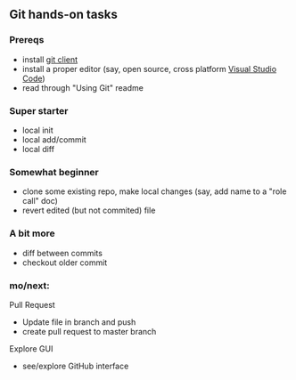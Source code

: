 ## Git hands-on tasks

### Prereqs
- install [git client](https://git-scm.com/downloads)
- install a proper editor (say, open source, cross platform [Visual Studio Code](https://code.visualstudio.com/download))
- read through "Using Git" readme

### Super starter
- local init
- local add/commit
- local diff

### Somewhat beginner
- clone some existing repo, make local changes (say, add name to a "role call" doc)
- revert edited (but not commited) file

### A bit more
- diff between commits
- checkout older commit

### mo/next:
Pull Request
- Update file in branch and push
- create pull request to master branch

Explore GUI
- see/explore GitHub interface

